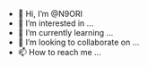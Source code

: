 - 👋 Hi, I’m @N9ORI
- 👀 I’m interested in ...
- 🌱 I’m currently learning ...
- 💞️ I’m looking to collaborate on ...
- 📫 How to reach me ...

<!---
N9ORI/N9ORI is a ✨ special ✨ repository because its `README.md` (this file) appears on your GitHub profile.
You can click the Preview link to take a look at your changes.
--->
